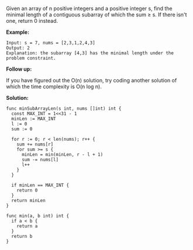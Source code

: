 Given an array of n positive integers and a positive integer s, find the minimal length of a contiguous subarray of which the sum ≥ s. If there isn't one, return 0 instead.

**Example:**

```
Input: s = 7, nums = [2,3,1,2,4,3]
Output: 2
Explanation: the subarray [4,3] has the minimal length under the problem constraint.
```

**Follow up:**

If you have figured out the O(n) solution, try coding another solution of which the time complexity is O(n log n). 

**Solution:**

```golang
func minSubArrayLen(s int, nums []int) int {
  const MAX_INT = 1<<31 - 1
  minLen := MAX_INT
  l := 0
  sum := 0
  
  for r := 0; r < len(nums); r++ {
    sum += nums[r]
    for sum >= s {
      minLen = min(minLen, r - l + 1)
      sum -= nums[l]
      l++
    }
  }

  if minLen == MAX_INT {
    return 0
  }
  return minLen
}

func min(a, b int) int {
  if a < b {
    return a
  }
  return b
}
```

